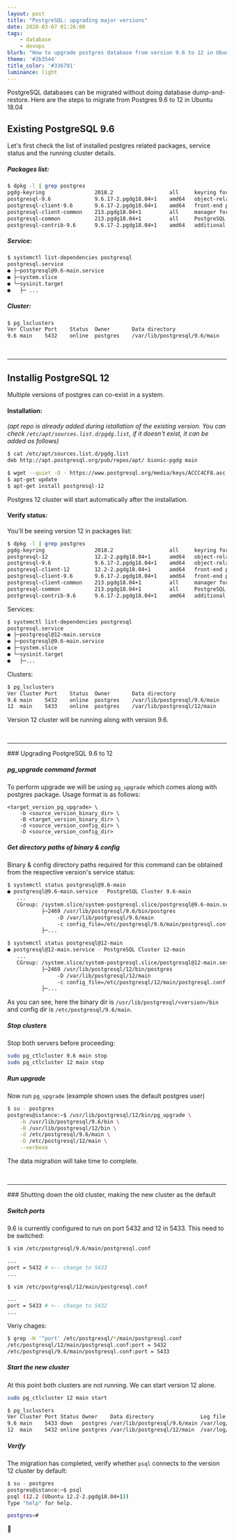 ```yaml
---
layout: post
title: "PostgreSQL: upgrading major versions"
date: 2020-03-07 01:26:00
tags:
    - database
    - devops
blurb: "How to upgrade postgres database from version 9.6 to 12 in Ubuntu"
theme: '#2b3544'
title_color: '#336791'
luminance: light
---
```


PostgreSQL databases can be migrated without doing database dump-and-restore.
Here are the steps to migrate from Postgres 9.6 to 12 in Ubuntu 18.04
<br>
## Existing PostgreSQL 9.6

Let's first check the list of installed postgres related packages, service status and the running cluster details.

##### Packages list:

```bash
$ dpkg -l | grep postgres
pgdg-keyring                2018.2                  all     keyring for apt.postgresql.org
postgresql-9.6              9.6.17-2.pgdg18.04+1    amd64   object-relational SQL database, version 9.6 server
postgresql-client-9.6       9.6.17-2.pgdg18.04+1    amd64   front-end programs for PostgreSQL 9.6
postgresql-client-common    213.pgdg18.04+1         all     manager for multiple PostgreSQL client versions
postgresql-common           213.pgdg18.04+1         all     PostgreSQL database-cluster manager
postgresql-contrib-9.6      9.6.17-2.pgdg18.04+1    amd64   additional facilities for PostgreSQL
```

##### Service:
```bash
$ systemctl list-dependencies postgresql
postgresql.service
● ├─postgresql@9.6-main.service
● ├─system.slice
● └─sysinit.target
●   ├─ ...
```

##### Cluster:
```bash
$ pg_lsclusters
Ver Cluster Port    Status  Owner       Data directory                  Log file
9.6 main    5432    online  postgres    /var/lib/postgresql/9.6/main    /var/log/postgresql/postgresql-9.6-main.log
```
<br>
<hr>

## Installig PostgreSQL 12

Multiple versions of postgres can co-exist in a system.

#### Installation:

*(apt repo is already added during istallation of the existing version. You can check `/etc/apt/sources.list.d/pgdg.list`, if it doesn't exist, it can be added as follows)*

```bash
$ cat /etc/apt/sources.list.d/pgdg.list
deb http://apt.postgresql.org/pub/repos/apt/ bionic-pgdg main
```
```bash
$ wget --quiet -O - https://www.postgresql.org/media/keys/ACCC4CF8.asc | sudo apt-key add -
$ apt-get update
$ apt-get install postgresql-12
```
Postgres 12 cluster will start automatically after the installation.


#### Verify status:

You'll be seeing version 12 in packages list:
```bash
$ dpkg -l | grep postgres
pgdg-keyring                2018.2                  all     keyring for apt.postgresql.org
postgresql-12               12.2-2.pgdg18.04+1      amd64   object-relational SQL database, version 12 server
postgresql-9.6              9.6.17-2.pgdg18.04+1    amd64   object-relational SQL database, version 9.6 server
postgresql-client-12        12.2-2.pgdg18.04+1      amd64   front-end programs for PostgreSQL 12
postgresql-client-9.6       9.6.17-2.pgdg18.04+1    amd64   front-end programs for PostgreSQL 9.6
postgresql-client-common    213.pgdg18.04+1         all     manager for multiple PostgreSQL client versions
postgresql-common           213.pgdg18.04+1         all     PostgreSQL database-cluster manager
postgresql-contrib-9.6      9.6.17-2.pgdg18.04+1    amd64   additional facilities for PostgreSQL
```

Services:
```bash
$ systemctl list-dependencies postgresql
postgresql.service
● ├─postgresql@12-main.service
● ├─postgresql@9.6-main.service
● ├─system.slice
● └─sysinit.target
●   ├─...
```

Clusters:
```bash
$ pg_lsclusters
Ver Cluster Port    Status  Owner       Data directory                  Log file
9.6 main    5432    online  postgres    /var/lib/postgresql/9.6/main    /var/log/postgresql/postgresql-9.6-main.log
12  main    5433    online  postgres    /var/lib/postgresql/12/main     /var/log/postgresql/postgresql-12-main.log
```

Version 12 cluster will be running along with version 9.6.

<br>

<hr>
### Upgrading PostgreSQL 9.6 to 12

##### pg_upgrade command format
To perform upgrade we will be using `pg_upgrade` which comes along with postgres package. Usage format is as follows:

```
<target_version_pg_upgrade> \
    -b <source_version_binary_dir> \
    -B <target_version_binary_dir> \
    -d <source_version_config_dir> \
    -D <source_version_config_dir>
```

##### Get directory paths of binary & config

Binary & config directory paths required for this command can be obtained from the respective version's service status:

```bash
$ systemctl status postgresql@9.6-main
● postgresql@9.6-main.service - PostgreSQL Cluster 9.6-main
   ...
   CGroup: /system.slice/system-postgresql.slice/postgresql@9.6-main.service
           ├─2469 /usr/lib/postgresql/9.6/bin/postgres
                -D /var/lib/postgresql/9.6/main
                -c config_file=/etc/postgresql/9.6/main/postgresql.conf
           ├─...
```
```bash
$ systemctl status postgresql@12-main
● postgresql@12-main.service - PostgreSQL Cluster 12-main
   ...
   CGroup: /system.slice/system-postgresql.slice/postgresql@12-main.service
           ├─2469 /usr/lib/postgresql/12/bin/postgres
                -D /var/lib/postgresql/12/main
                -c config_file=/etc/postgresql/12/main/postgresql.conf
           ├─...
```
As you can see, here the binary dir is `/usr/lib/postgresql/<version>/bin` and config dir is `/etc/postgresql/9.6/main`.


##### Stop clusters
Stop both servers before proceeding:
```bash
sudo pg_ctlcluster 9.6 main stop
sudo pg_ctlcluster 12 main stop
```


##### Run upgrade
Now run `pg_upgrade` (example shown uses the default postgres user)

```bash
$ su - postgres
postgres@istance:~$ /usr/lib/postgresql/12/bin/pg_upgrade \
    -b /usr/lib/postgresql/9.6/bin \
    -B /usr/lib/postgresql/12/bin \
    -d /etc/postgresql/9.6/main \
    -D /etc/postgresql/12/main \
    --verbose
```
The data migration will take time to complete.

<br>

<hr>
### Shutting down the old cluster, making the new cluster as the default

##### Switch ports

9.6 is currently configured to run on port 5432 and 12 in 5433. This need to be switched:

```bash
$ vim /etc/postgresql/9.6/main/postgresql.conf

...
port = 5432 # <-- change to 5433
...
```
```bash
$ vim /etc/postgresql/12/main/postgresql.conf

...
port = 5433 # <-- change to 5432
...
```

Veriy chages:
```bash
$ grep -H '^port' /etc/postgresql/*/main/postgresql.conf
/etc/postgresql/12/main/postgresql.conf:port = 5432
/etc/postgresql/9.6/main/postgresql.conf:port = 5433
```

##### Start the new cluster
At this point both clusters are not running. We can start version 12 alone.
```bash
sudo pg_ctlcluster 12 main start
```

```bash
$ pg_lsclusters
Ver Cluster Port Status Owner    Data directory               Log file
9.6 main    5433 down   postgres /var/lib/postgresql/9.6/main /var/log/postgresql/postgresql-9.6-main.log
12  main    5432 online postgres /var/lib/postgresql/12/main  /var/log/postgresql/postgresql-12-main.log
```

##### Verify
The migration has completed, verify whether `psql` connects to the version 12 cluster by default:

```bash
$ su - postgres
postgres@istance:~$ psql
psql (12.2 (Ubuntu 12.2-2.pgdg18.04+1))
Type "help" for help.

postgres=#
```

🎉
